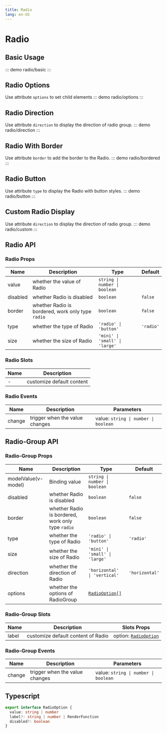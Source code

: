 ```yaml
---
title: Radio
lang: en-US
---
```


# Radio

## Basic Usage

::: demo
radio/basic
:::

## Radio Options

Use attribute `options` to set child elements
::: demo
radio/options
:::

## Radio Direction

Use attribute `direction` to display the direction of radio group.
::: demo
radio/direction
:::

## Radio With Border

Use attribute `border` to add the border to the Radio.
::: demo
radio/bordered
:::

## Radio Button

Use attribute `type` to display the Radio with button styles.
::: demo
radio/button
:::

## Custom Radio Display

Use attribute `direction` to display the direction of radio group.
::: demo
radio/custom
:::

## Radio API

### Radio Props

| Name     | Description                                       | Type                           | Default   |
| -------- | ------------------------------------------------- | ------------------------------ | --------- |
| value    | whether the value of Radio                        | `string \| number \| boolean`  |           |
| disabled | whether Radio is disabled                         | `boolean`                      | `false`   |
| border   | whether Radio is bordered, work only type `radio` | `boolean`                      | `false`   |
| type     | whether the type of Radio                         | `'radio' \| 'button'`          | `'radio'` |
| size     | whether the size of Radio                         | `'mini' \| 'small' \| 'large'` |           |

### Radio Slots

| Name | Description               |
| ---- | ------------------------- |
| -    | customize default content |

### Radio Events

| Name   | Description                    | Parameters                           |
| ------ | ------------------------------ | ------------------------------------ |
| change | trigger when the value changes | value: `string \| number \| boolean` |

## Radio-Group API

### Radio-Group Props

| Name                | Description                                       | Type                           | Default        |
| ------------------- | ------------------------------------------------- | ------------------------------ | -------------- |
| modelValue(v-model) | Binding value                                     | `string \| number \| boolean`  |                |
| disabled            | whether Radio is disabled                         | `boolean`                      | `false`        |
| border              | whether Radio is bordered, work only type `radio` | `boolean`                      | `false`        |
| type                | whether the type of Radio                         | `'radio' \| 'button'`          | `'radio'`      |
| size                | whether the size of Radio                         | `'mini' \| 'small' \| 'large'` |                |
| direction           | whether the direction of Radio                    | `'horizontal' \| 'vertical'`   | `'horizontal'` |
| options             | whether the options of RadioGroup                 | [`RadioOption[]`](#typescript) |                |

### Radio-Group Slots

| Name  | Description                        | Slots Props                          |
| ----- | ---------------------------------- | ------------------------------------ |
| label | customize default content of Radio | option: [`RadioOption`](#typescript) |

### Radio-Group Events

| Name   | Description                    | Parameters                           |
| ------ | ------------------------------ | ------------------------------------ |
| change | trigger when the value changes | value: `string \| number \| boolean` |

## Typescript

```ts
export interface RadioOption {
  value: string | number
  label?: string | number | RenderFunction
  disabled?: boolean
}
```
